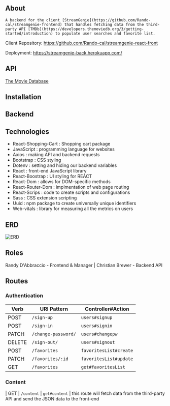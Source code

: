 ## About

    A backend for the client [StreamGenie](https://github.com/Rando-cal/streamgenie-frontend) that handles fetching data from the third-party API [TMDb](https://developers.themoviedb.org/3/getting-started/introduction) to populate user searches and favorite list.

Client Repository: https://github.com/Rando-cal/streamgenie-react-front

Deployment: https://streamgenie-back.herokuapp.com/

## API
 
[The Movie Database](https://api.themoviedb.org/3)

## Installation

## Backend


## Technologies
- React-Shopping-Cart : Shopping cart package  
- JavaScript : programming language for websites
- Axios : making API and backend requests
- Bootstrap : CSS styling
- Dotenv : setting and hiding our backend variables
- React : front-end JavaScript library
- React-Boostrap : UI styling for REACT
- React-Dom : allows for DOM-specific methods
- React-Router-Dom : implmentation of web page routing
- React-Scrips : code to create scripts and configurations
- Sass : CSS extension scripting
- Uuid : npm package to create universally unique identifiers
- Web-vitals : library for measuring all the metrics on users



## ERD
![ERD](resources/ERD-back.PNG)


## Roles
Randy D'Abbraccio - Frontend & Manager |
Christian Brewer - Backend API

## Routes

### Authentication

| Verb   | URI Pattern            | Controller#Action |
|--------|------------------------|-------------------|
| POST   | `/sign-up`             | `users#signup`    |
| POST   | `/sign-in`             | `users#signin`    |
| PATCH  | `/change-password/` | `users#changepw`  |
| DELETE | `/sign-out/`        | `users#signout`   |
| POST   | `/favorites`  | `favoritesList#create`  |
| PATCH  | `/favorites/:id` | `favoritesList#update`  |
| GET   | `/favorites`  | `get#favoritesList`  |

### Content
| GET   | `/content`  | `get#content`  | this route will fetch data from the third-party API and send the JSON data to the front-end



